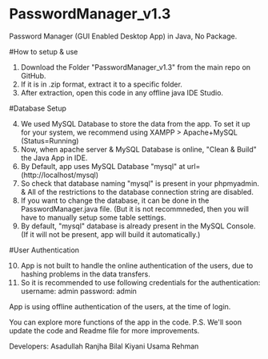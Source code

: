# PasswordManager_v1.3
Password Manager (GUI Enabled Desktop App) in Java, No Package.

#How to setup & use
1. Download the Folder "PasswordManager_v1.3" from the main repo on GitHub.
2. If it is in .zip format, extract it to a specific folder.
3. After extraction, open this code in any offline java IDE Studio.

#Database Setup

4. We used MySQL Database to store the data from the app. To set it up for your system, we recommend using XAMPP > Apache+MySQL (Status=Running)
5. Now, when apache server & MySQL Database is online, "Clean & Build" the Java App in IDE.
6. By Default, app uses MySQL Database "mysql" at url= (http://localhost/mysql)
7. So check that database naming "mysql" is present in your phpmyadmin. & All of the restrictions to the database connection string are disabled.
8. If you want to change the database, it can be done in the PasswordManager.java file. (But it is not recommneded, then you will have to manually setup some table settings.
9. By default, "mysql" database is already present in the MySQL Console. (If it will not be present, app will build it automatically.)

#User Authentication

10. App is not built to handle the online authentication of the users, due to hashing problems in the data transfers.
11. So it is recommended to use following credentials for the authentication:
username: admin
password: admin

App is using offline authentication of the users, at the time of login.

You can explore more functions of the app in the code.
P.S. We'll soon update the code and Readme file for more improvements.

Developers:
Asadullah Ranjha 
Bilal Kiyani
Usama Rehman
